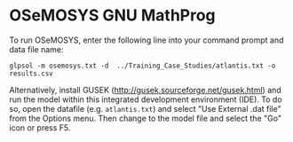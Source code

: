# OSeMOSYS GNU MathProg

To run OSeMOSYS, enter the following line into your command prompt and 
data file name:

    glpsol -m osemosys.txt -d  ../Training_Case_Studies/atlantis.txt -o results.csv

Alternatively, install GUSEK (http://gusek.sourceforge.net/gusek.html) 
and run the model within this integrated development environment (IDE).
To do so, open the datafile (e.g. `atlantis.txt`) and 
select "Use External .dat file" from the Options menu.
Then change to the model file and select the "Go" icon or press F5.
